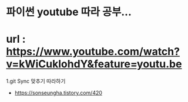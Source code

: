 # 파이썬 youtube 따라 공부...
# url : https://www.youtube.com/watch?v=kWiCuklohdY&feature=youtu.be


1.git Sync 맞추기 따라하기
 - https://sonseungha.tistory.com/420

